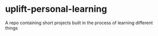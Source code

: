 # uplift-personal-learning
A repo containing short projects built in the process of learning different things
